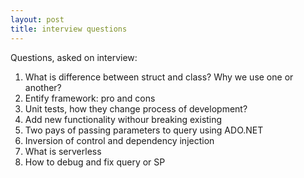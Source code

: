 ```yaml
---
layout: post
title: interview questions
---
```

Questions, asked on interview:
1. What is difference between struct and class? Why we use one or another?
2. Entify framework: pro and cons
3. Unit tests, how they change process of development?
4. Add new functionality withour breaking existing
5. Two pays of passing parameters to query using ADO.NET
6. Inversion of control and dependency injection
7. What is serverless 
8. How to debug and fix query or SP

